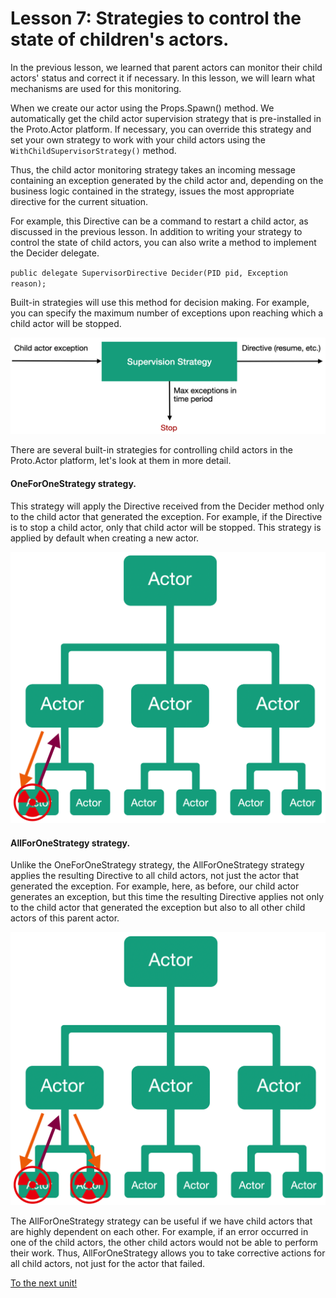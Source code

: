 # Lesson 7: Strategies to control the state of children's actors.

In the previous lesson, we learned that parent actors can monitor their child actors' status and correct it if necessary. In this lesson, we will learn what mechanisms are used for this monitoring. 

When we create our actor using the Props.Spawn() method. We automatically get the child actor supervision strategy that is pre-installed in the Proto.Actor platform. If necessary, you can override this strategy and set your own strategy to work with your child actors using the `WithChildSupervisorStrategy()` method.

Thus, the child actor monitoring strategy takes an incoming message containing an exception generated by the child actor and, depending on the business logic contained in the strategy, issues the most appropriate directive for the current situation.

For example, this Directive can be a command to restart a child actor, as discussed in the previous lesson. In addition to writing your strategy to control the state of child actors, you can also write a method to implement the Decider delegate.

`public delegate SupervisorDirective Decider(PID pid, Exception reason);`

Built-in strategies will use this method for decision making. For example, you can specify the maximum number of exceptions upon reaching which a child actor will be stopped.

![](images/4_7_1.png)

There are several built-in strategies for controlling child actors in the Proto.Actor platform, let's look at them in more detail.

#### OneForOneStrategy strategy.

This strategy will apply the Directive received from the Decider method only to the child actor that generated the exception. For example, if the Directive is to stop a child actor, only that child actor will be stopped. This strategy is applied by default when creating a new actor.

![4 7 2](images/4_7_2.png)

#### AllForOneStrategy strategy.

Unlike the OneForOneStrategy strategy, the AllForOneStrategy strategy applies the resulting Directive to all child actors, not just the actor that generated the exception. For example, here, as before, our child actor generates an exception, but this time the resulting Directive applies not only to the child actor that generated the exception but also to all other child actors of this parent actor.

![4 7 3](images/4_7_3.png)

The AllForOneStrategy strategy can be useful if we have child actors that are highly dependent on each other. For example, if an error occurred in one of the child actors, the other child actors would not be able to perform their work. Thus, AllForOneStrategy allows you to take corrective actions for all child actors, not just for the actor that failed.

[To the next unit!](../../unit-5)